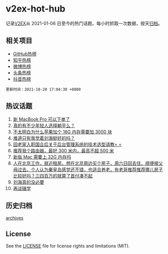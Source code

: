 # v2ex-hot-hub

 记录[V2EX](https://www.v2ex.com/)从 2021-01-06 日至今的热门话题。每小时抓取一次数据，按天[归档](archives)。
 
 ## 相关项目

- [GitHub热榜](https://github.com/snaildev/github-hot-hub)
- [知乎热榜](https://github.com/snaildev/zhihu-hot-hub)
- [微博热榜](https://github.com/snaildev/weibo-hot-hub)
- [头条热榜](https://github.com/snaildev/toutiao-hot-hub)
- [抖音热榜](https://github.com/snaildev/douyin-hot-hub)


 `更新时间：2021-10-20 17:04:30 +0800`

## 热议话题

1. [新 MacBook Pro 可以下单了](https://www.v2ex.com/t/809064)
1. [真的有不少年轻人选择躺平么？](https://www.v2ex.com/t/809069)
1. [不太明白为什么苹果加个 16G 内存需要加 3000 块](https://www.v2ex.com/t/809174)
1. [难道只有我觉着刘海挺好的吗？](https://www.v2ex.com/t/809060)
1. [回老家入职国企后关于后台管理系统的技术选型请教= =](https://www.v2ex.com/t/809022)
1. [推荐我个路由器，最好 300 米内，最高不超 500 米](https://www.v2ex.com/t/809057)
1. [新版 Mac 需要上 32G 内存吗](https://www.v2ex.com/t/809122)
1. [人在北京工作，就近租房。想在北京周边买个房子，周六日回去住，顺便接父母过去。个人认为秦皇岛感觉还不错，也适合养老，有老哥推荐推荐哪儿房子比较好吗？三四百万的就算了首付凑不起](https://www.v2ex.com/t/809160)
1. [刘海真的没必要](https://www.v2ex.com/t/809023)
1. [再谈辍学](https://www.v2ex.com/t/809074)

## 历史归档

[archives](archives)

## License

See the [LICENSE](LICENSE) file for license rights and limitations (MIT).
